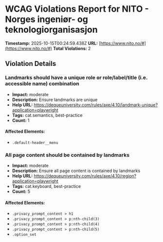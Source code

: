 # WCAG Violations Report for NITO - Norges ingeniør- og teknologiorganisasjon

**Timestamp:** 2025-10-15T00:24:59.438Z
**URL:** [https://www.nito.no/#](https://www.nito.no/#)
**Total Violations:** 2

## Violation Details

### Landmarks should have a unique role or role/label/title (i.e. accessible name) combination

- **Impact:** moderate
- **Description:** Ensure landmarks are unique
- **Help URL:** https://dequeuniversity.com/rules/axe/4.10/landmark-unique?application=playwright
- **Tags:** cat.semantics, best-practice
- **Count:** 1

#### Affected Elements:

- `.default-header__menu`

### All page content should be contained by landmarks

- **Impact:** moderate
- **Description:** Ensure all page content is contained by landmarks
- **Help URL:** https://dequeuniversity.com/rules/axe/4.10/region?application=playwright
- **Tags:** cat.keyboard, best-practice
- **Count:** 5

#### Affected Elements:

- `.privacy_prompt_content > h1`
- `.privacy_prompt_content > p:nth-child(3)`
- `.privacy_prompt_content > p:nth-child(4)`
- `.privacy_prompt_content > p:nth-child(5)`
- `.option_set`
